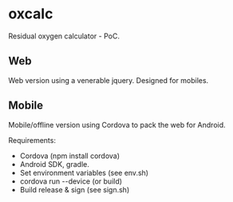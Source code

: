 # oxcalc

Residual oxygen calculator - PoC.

## Web

Web version using a venerable jquery.  Designed for mobiles.

## Mobile

Mobile/offline version using Cordova to pack the web for Android.

Requirements:
- Cordova (npm install cordova)
- Android SDK, gradle.
- Set environment variables (see env.sh)
- cordova run --device (or build)
- Build release & sign (see sign.sh)

